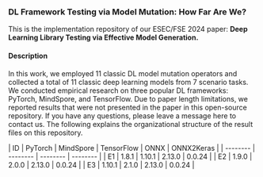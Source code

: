 ### DL Framework Testing via Model Mutation: How Far Are We?

This is the implementation repository of our ESEC/FSE 2024 paper:  **Deep Learning Library Testing via Effective Model Generation.**
#### Description ####
In this work, we employed 11 classic DL model mutation operators and collected a total of 11 classic deep learning models from 7 scenario tasks. We conducted empirical research on three popular DL frameworks: PyTorch, MindSpore, and TensorFlow. Due to paper length limitations, we reported results that were not presented in the paper in this open-source repository. If you have any questions, please leave a message here to contact us. The following explains the organizational structure of the result files on this repository.


| ID     | PyTorch     | MindSpore     | TensorFlow     | ONNX     | ONNX2Keras     |
| -------- | -------- | -------- |  -------- |
| E1 | 1.8.1 | 1.10.1 | 2.13.0 | 0.0.24 |
| E2 | 1.9.0 | 2.0.0 | 2.13.0 | 0.0.24 |
| E3 | 1.10.1 | 2.1.0 | 2.13.0 | 0.0.24 |

